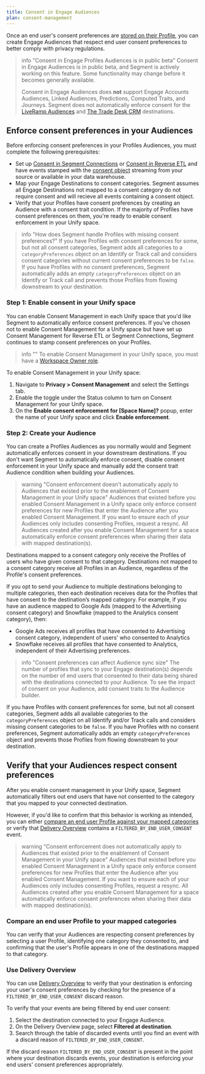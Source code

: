 ```yaml
---
title: Consent in Engage Audiences
plan: consent-management
---
```


Once an end user's consent preferences are [stored on their Profile](/docs/privacy/consent-management/consent-in-unify#segment-consent-preference-updated-event), you can create Engage Audiences that respect end user consent preferences to better comply with privacy regulations.  

> info "Consent in Engage Profiles Audiences is in public beta"
> Consent in Engage Audiences is in public beta, and Segment is actively working on this feature. Some functionality may change before it becomes generally available. 
>
> Consent in Engage Audiences does **not** support Engage Accounts Audiences, Linked Audiences, Predictions, Computed Traits, and Journeys. Segment does not automatically enforce consent for the [LiveRamp Audiences](/docs/connections/destinations/catalog/actions-liveramp-audiences/) and [The Trade Desk CRM](/docs/connections/destinations/catalog/actions-the-trade-desk-crm/) destinations.

## Enforce consent preferences in your Audiences

Before enforcing consent preferences in your Profiles Audiences, you must complete the following prerequisites: 
- Set up [Consent in Segment Connections](/docs/privacy/consent-management/configure-consent-management) or [Consent in Reverse ETL](/docs/privacy/consent-management/consent-in-retl) and have events stamped with the [consent object](/docs/privacy/consent-management/consent-in-segment-connections#consent-object) streaming from your source or available in your data warehouse. 
- Map your Engage Destinations to consent categories. Segment assumes all Engage Destinations not mapped to a consent category do not require consent and will recieve all events containing a consent object. 
- Verify that your Profiles have consent preferences by creating an Audience with a consent trait condition. If the majority of Profiles have consent preferences on them, you're ready to enable consent enforcement in your Unify space. 

> info "How does Segment handle Profiles with missing consent preferences?"
> If you have Profiles with consent preferences for some, but not all consent categories, Segment adds all categories to a `categoryPreferences` object on an Identify or Track call and considers consent categories without current consent preferences to be `false`. If you have Profiles with no consent preferences, Segment automatically adds an empty `categoryPreferences` object on an Identify or Track call and prevents those Profiles from flowing downstream to your destination. 

### Step 1: Enable consent in your Unify space

You can enable Consent Management in each Unify space that you'd like Segment to automatically enforce consent preferences. If you've chosen not to enable Consent Management for a Unify space but have set up Consent Management for Reverse ETL or Segment Connections, Segment continues to stamp consent preferences on your Profiles. 

> info ""
> To enable Consent Management in your Unify space, you must have a [Workspace Owner role](/docs/segment-app/iam/roles/).  

To enable Consent Management in your Unify space: 
1. Navigate to **Privacy > Consent Management** and select the Settings tab.  
2. Enable the toggle under the Status column to turn on Consent Management for your Unify space. 
3. On the **Enable consent enforcement for [Space Name]?** popup, enter the name of your Unify space and click **Enable enforcement**. 

### Step 2: Create your Audience

You can create a Profiles Audiences as you normally would and Segment automatically enforces consent in your downstream destinations. If you don't want Segment to automatically enforce consent, disable consent enforcement in your Unify space and manually add the consent trait Audience condition when building your Audiences.  

> warning "Consent enforcement doesn't automatically apply to Audiences that existed prior to the enablement of Consent Management in your Unify space"
> Audiences that existed before you enabled Consent Management in a Unify space only enforce consent preferences for new Profiles that enter the Audience after you enabled Consent Management. If you want to ensure each of your Audiences only includes consenting Profiles, request a resync. All Audiences created after you enable Consent Management for a space automatically enforce consent preferences when sharing their data with mapped destination(s). 

Destinations mapped to a consent category only receive the Profiles of users who have given consent to that category. Destinations not mapped to a consent category receive all Profiles in an Audience, regardless of the Profile's consent preferences. 

If you opt to send your Audience to multiple destinations belonging to multiple categories, then each destination receives data for the Profiles that have consent to the destination’s mapped category. For example, if you have an audience mapped to Google Ads (mapped to the Advertising consent category) and Snowflake (mapped to the Analytics consent category), then:
* Google Ads receives all profiles that have consented to Advertising consent category, independent of users' who consented to Analytics
* Snowflake receives all profiles that have consented to Analytics, independent of their Advertising preferences.

> info "Consent preferences can affect Audience sync size"
> The number of profiles that sync to your Engage destination(s) depends on the number of end users that consented to their data being shared with the destinations connected to your Audience. To see the impact of consent on your Audience, add consent traits to the Audience builder.

If you have Profiles with consent preferences for some, but not all consent categories, Segment adds all available categories to the `categoryPreferences` object on all Identify and/or Track calls and considers missing consent categories to be `false`. If you have Profiles with no consent preferences, Segment automatically adds an empty `categoryPreferences` object and prevents those Profiles from flowing downstream to your destination. 

## Verify that your Audiences respect consent preferences

After you enable consent management in your Unify space, Segment automatically filters out end users that have not consented to the category that you mapped to your connected destination. 

However, if you'd like to confirm that this behavior is working as intended, you can either [compare an end user Profile against your mapped categories](#compare-an-end-user-profile-to-your-mapped-categories) or verify that [Delivery Overview](#use-delivery-overview) contains a `FILTERED_BY_END_USER_CONSENT` event. 

> warning "Consent enforcement does not automatically apply to Audiences that existed prior to the enablement of Consent Management in your Unify space"
> Audiences that existed before you enabled Consent Management in a Unify space only enforce consent preferences for new Profiles that enter the Audience after you enabled Consent Management. If you want to ensure each of your Audiences only includes consenting Profiles, request a resync. All Audiences created after you enable Consent Management for a space automatically enforce consent preferences when sharing their data with mapped destination(s). 

### Compare an end user Profile to your mapped categories

You can verify that your Audiences are respecting consent preferences by selecting a user Profile, identifying one category they consented to, and confirming that the user's Profile appears in one of the destinations mapped to that category. 

### Use Delivery Overview

You can use [Delivery Overview](/docs/connections/delivery-overview/) to verify that your destination is enforcing your user's consent preferences by checking for the presence of a `FILTERED_BY_END_USER_CONSENT` discard reason. 

To verify that your events are being filtered by end user consent:
1. Select the destination connected to your Engage Audience.
2. On the Delivery Overview page, select **Filtered at destination**. 
3. Search through the table of discarded events until you find an event with a discard reason of `FILTERED_BY_END_USER_CONSENT`.

If the discard reason `FILTERED_BY_END_USER_CONSENT` is present in the point where your destination discards events, your destination is enforcing your end users' consent preferences appropriately.